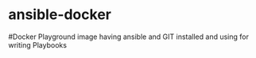 # ansible-docker
#Docker Playground image having ansible and GIT installed and using for writing Playbooks
